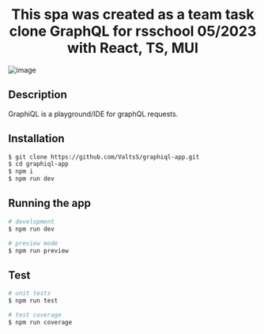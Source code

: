 
<p align="center">
    <h1 align="center">This spa was created as a team task clone GraphQL for rsschool 05/2023 with React, TS, MUI</h1>
</p>

![image](https://github.com/ValtsS/graphiql-app/assets/101521194/0fcd940b-4ddd-4a71-9ac3-803cebb017fd)


## Description

GraphiQL is a playground/IDE for graphQL requests.

## Installation

```bash
$ git clone https://github.com/ValtsS/graphiql-app.git
$ cd graphiql-app
$ npm i
$ npm run dev
```

## Running the app

```bash
# development
$ npm run dev

# preview mode
$ npm run preview
```

## Test

```bash
# unit tests
$ npm run test

# test coverage
$ npm run coverage
```
